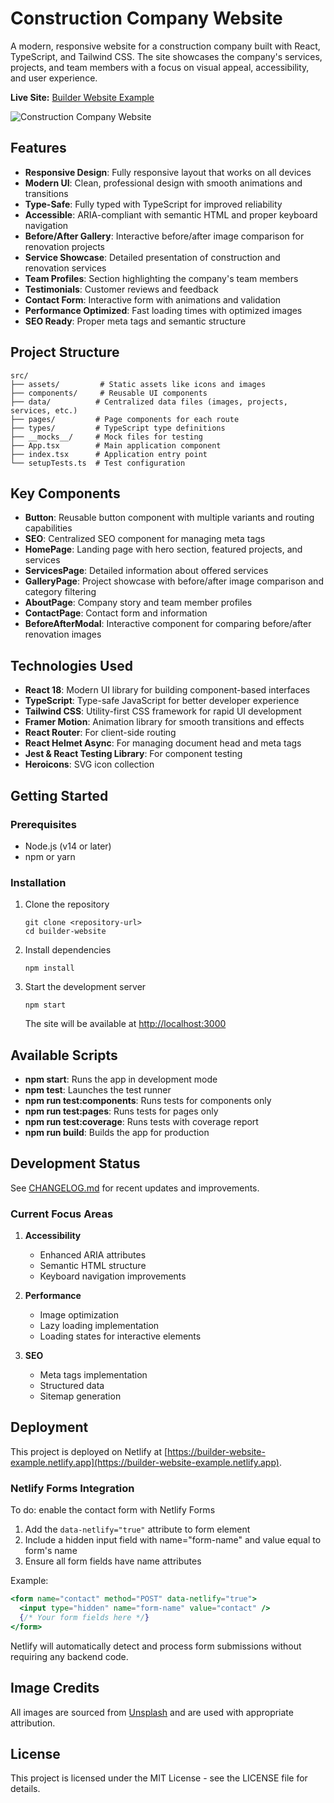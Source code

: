 # Construction Company Website

A modern, responsive website for a construction company built with React, TypeScript, and Tailwind CSS. The site showcases the company's services, projects, and team members with a focus on visual appeal, accessibility, and user experience.

**Live Site:** [Builder Website Example](https://builder-website-example.netlify.app)

![Construction Company Website](https://images.unsplash.com/photo-1589939705384-5185137a7f0f?w=800&h=600&fit=crop)

## Features

- **Responsive Design**: Fully responsive layout that works on all devices
- **Modern UI**: Clean, professional design with smooth animations and transitions
- **Type-Safe**: Fully typed with TypeScript for improved reliability
- **Accessible**: ARIA-compliant with semantic HTML and proper keyboard navigation
- **Before/After Gallery**: Interactive before/after image comparison for renovation projects
- **Service Showcase**: Detailed presentation of construction and renovation services
- **Team Profiles**: Section highlighting the company's team members
- **Testimonials**: Customer reviews and feedback
- **Contact Form**: Interactive form with animations and validation
- **Performance Optimized**: Fast loading times with optimized images
- **SEO Ready**: Proper meta tags and semantic structure

## Project Structure

```
src/
├── assets/         # Static assets like icons and images
├── components/     # Reusable UI components
├── data/          # Centralized data files (images, projects, services, etc.)
├── pages/         # Page components for each route
├── types/         # TypeScript type definitions
├── __mocks__/     # Mock files for testing
├── App.tsx        # Main application component
├── index.tsx      # Application entry point
└── setupTests.ts  # Test configuration
```

## Key Components

- **Button**: Reusable button component with multiple variants and routing capabilities
- **SEO**: Centralized SEO component for managing meta tags
- **HomePage**: Landing page with hero section, featured projects, and services
- **ServicesPage**: Detailed information about offered services
- **GalleryPage**: Project showcase with before/after image comparison and category filtering
- **AboutPage**: Company story and team member profiles
- **ContactPage**: Contact form and information
- **BeforeAfterModal**: Interactive component for comparing before/after renovation images

## Technologies Used

- **React 18**: Modern UI library for building component-based interfaces
- **TypeScript**: Type-safe JavaScript for better developer experience
- **Tailwind CSS**: Utility-first CSS framework for rapid UI development
- **Framer Motion**: Animation library for smooth transitions and effects
- **React Router**: For client-side routing
- **React Helmet Async**: For managing document head and meta tags
- **Jest & React Testing Library**: For component testing
- **Heroicons**: SVG icon collection

## Getting Started

### Prerequisites

- Node.js (v14 or later)
- npm or yarn

### Installation

1. Clone the repository
   ```
   git clone <repository-url>
   cd builder-website
   ```

2. Install dependencies
   ```
   npm install
   ```

3. Start the development server
   ```
   npm start
   ```
   The site will be available at [http://localhost:3000](http://localhost:3000)

## Available Scripts

- **npm start**: Runs the app in development mode
- **npm test**: Launches the test runner
- **npm run test:components**: Runs tests for components only
- **npm run test:pages**: Runs tests for pages only
- **npm run test:coverage**: Runs tests with coverage report
- **npm run build**: Builds the app for production

## Development Status

See [CHANGELOG.md](./CHANGELOG.md) for recent updates and improvements.

### Current Focus Areas

1. **Accessibility**
   - Enhanced ARIA attributes
   - Semantic HTML structure
   - Keyboard navigation improvements

2. **Performance**
   - Image optimization
   - Lazy loading implementation
   - Loading states for interactive elements

3. **SEO**
   - Meta tags implementation
   - Structured data
   - Sitemap generation

## Deployment

This project is deployed on Netlify at [https://builder-website-example.netlify.app](https://builder-website-example.netlify.app).

### Netlify Forms Integration

To do: enable the contact form with Netlify Forms

1. Add the `data-netlify="true"` attribute to form element
2. Include a hidden input field with name="form-name" and value equal to form's name
3. Ensure all form fields have name attributes

Example:
```jsx
<form name="contact" method="POST" data-netlify="true">
  <input type="hidden" name="form-name" value="contact" />
  {/* Your form fields here */}
</form>
```

Netlify will automatically detect and process form submissions without requiring any backend code.

## Image Credits

All images are sourced from [Unsplash](https://unsplash.com) and are used with appropriate attribution.

## License

This project is licensed under the MIT License - see the LICENSE file for details.
